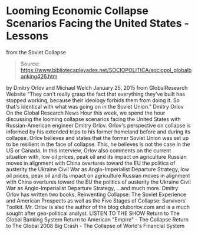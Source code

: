 # Looming Economic Collapse Scenarios Facing the United States - Lessons 
from the Soviet Collapse

> Source: https://www.bibliotecapleyades.net/SOCIOPOLITICA/sociopol_globalbanking426.htm

by Dmitry Orlov and Michael Welch January 25, 2015 from GlobalResearch Website
"They can't really grasp the fact
that everything they've built has stopped working,
because their ideology forbids them from doing it.
So that's identical
with what was going on in the Soviet Union."
Dmitry Orlov
On the Global Research News Hour this week, we spend the hour discussing the looming collapse scenarios facing the United States with Russian-American engineer Dmitry Orlov. Orlov's perspective on collapse is informed by his extended trips to his former homeland before and during its collapse. Orlov believes and states that the former Soviet Union was set up to be resilient in the face of collapse.
This, he believes is not the case in the US or Canada. In this interview, Orlov also comments on the current situation with,
low oil prices, peak oil and its impact on agriculture Russian moves in alignment with China overtures toward the EU the politics of austerity the Ukraine Civil War as Anglo-Imperialist Departure Strategy,
low oil prices, peak oil and its impact on agriculture
Russian moves in alignment with China
overtures toward the EU
the politics of austerity
the Ukraine Civil War as Anglo-Imperialist Departure Strategy,
...and much more. Dmitry Orlov has written two books, Reinventing Collapse: The Soviet Experience and American Prospects as well as the Five Stages of Collapse: Survivors' Toolkit.
Mr. Orlov is also the author of the blog cluborlov.com and is a much sought after geo-political analyst.
LISTEN TO THE SHOW
Return to The Global Banking System
Return to American "Empire" - The Collapse
Return to The Global 2008 Big Crash - The Collapse of World's Financial System
